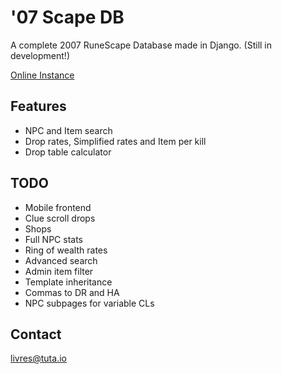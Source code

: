 # '07 Scape DB

A complete 2007 RuneScape Database made in Django. (Still in development!)

[Online Instance](https://rsdb.glitch.me/)

## Features

- NPC and Item search
- Drop rates, Simplified rates and Item per kill
- Drop table calculator

## TODO

- Mobile frontend
- Clue scroll drops
- Shops
- Full NPC stats
- Ring of wealth rates
- Advanced search
- Admin item filter
- Template inheritance
- Commas to DR and HA
- NPC subpages for variable CLs

## Contact

[livres@tuta.io](mailto:livres@tuta.io)